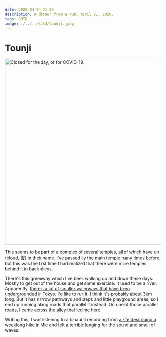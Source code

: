 ```yaml
---
date: 2020-04-24 21:29
description: A detour from a run, April 21, 2020.
tags: SOTD
image: ./../../sotd/tounji.jpeg
---
```

# Tounji

[<img src="./../../sotd/tounji.jpeg"
alt="Closed for the day, or for COVID-19."
style="width:600px;" />](./../../sotd/tounji.jpeg)

This seems to be part of a complex of several temples, all of which have un (cloud, 雲) in their name. I've passed by the main temple many times before, but this was the first time I had realized that there were more temples behind it in back alleys.

There's this greenway which I've been walking up and down these days. Mostly to get out of the house and get some exercise. It used to be a river. Apparently, [there's a lot of smaller waterways that have been undergrounded in Tokyo](https://thetokyofiles.com/2016/01/17/walking-on-water-the-underground-rivers-of-tokyo/). I'd like to run it. I think it's probably about 3km long. But it has narrow pathways and steps and little playground areas, so I end up running along roads that parallel it instead. On one of those parallel roads, I came across the alley that led me here.

Writing this, I was listening to a binaural recording from [a site describing a weeklong hike in Mie](https://walkkumano.com/iseji/) and felt a terrible longing for the sound and smell of waves. 

